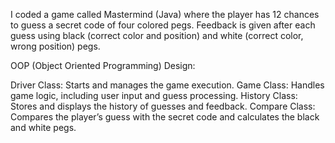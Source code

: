I coded a game called Mastermind (Java) where the player has 12 chances to guess a secret code of four colored pegs. 
Feedback is given after each guess using black (correct color and position) and white (correct color, wrong position) pegs.


OOP (Object Oriented Programming) Design: 


Driver Class: Starts and manages the game execution.
Game Class: Handles game logic, including user input and guess processing.
History Class: Stores and displays the history of guesses and feedback.
Compare Class: Compares the player’s guess with the secret code and calculates the black and white pegs.
